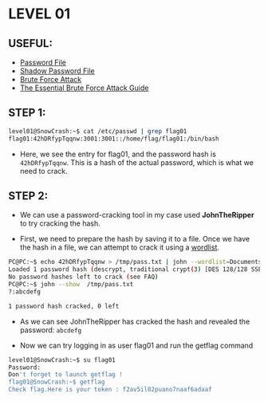 # LEVEL 01

## USEFUL:
- [Password File](https://www.geeksforgeeks.org/understanding-the-etc-passwd-file/)
- [Shadow Password File](https://www.techtarget.com/searchsecurity/definition/shadow-password-file)
- [Brute Force Attack](https://www.beyondidentity.com/glossary/brute-force-attack)
- [The Essential Brute Force Attack Guide](https://www.avast.com/c-what-is-a-brute-force-attack)

## STEP 1:
```sh
level01@SnowCrash:~$ cat /etc/passwd | grep flag01
flag01:42hDRfypTqqnw:3001:3001::/home/flag/flag01:/bin/bash
```

- Here, we see the entry for flag01, and the password hash is `42hDRfypTqqnw`. This is a hash of the actual password, which is what we need to crack.

## STEP 2:
- We can use a password-cracking tool in my case used **JohnTheRipper** to try cracking the hash.

- First, we need to prepare the hash by saving it to a file. Once we have the hash in a file, we can attempt to crack it using a [wordlist](https://github.com/brannondorsey/naive-hashcat/releases/download/data/rockyou.txt).

```sh
PC@PC:~$ echo 42hDRfypTqqnw > /tmp/pass.txt | john --wordlist=Documents/rockyou.txt /tmp/pass.txt 
Loaded 1 password hash (descrypt, traditional crypt(3) [DES 128/128 SSE2-16])
No password hashes left to crack (see FAQ)
PC@PC:~$ john --show  /tmp/pass.txt
?:abcdefg

1 password hash cracked, 0 left
```
- As we can see JohnTheRipper has cracked the hash and revealed the password: `abcdefg`

- Now we can try logging in as user flag01 and run the getflag command
```sh
level01@SnowCrash:~$ su flag01
Password: 
Don't forget to launch getflag !
flag01@SnowCrash:~$ getflag
Check flag.Here is your token : f2av5il02puano7naaf6adaaf
```